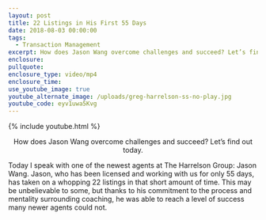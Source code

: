 ```yaml
---
layout: post
title: 22 Listings in His First 55 Days
date: 2018-08-03 00:00:00
tags:
  - Transaction Management
excerpt: How does Jason Wang overcome challenges and succeed? Let’s find out today.
enclosure:
pullquote:
enclosure_type: video/mp4
enclosure_time:
use_youtube_image: true
youtube_alternate_image: /uploads/greg-harrelson-ss-no-play.jpg
youtube_code: eyv1uwa5Kvg
---
```


{% include youtube.html %}

<center>How does Jason Wang overcome challenges and succeed? Let’s find out today.</center>

Today I speak with one of the newest agents at The Harrelson Group: Jason Wang. Jason, who has been licensed and working with us for only 55 days, has taken on a whopping 22 listings in that short amount of time. This may be unbelievable to some, but thanks to his commitment to the process and mentality surrounding coaching, he was able to reach a level of success many newer agents could not.